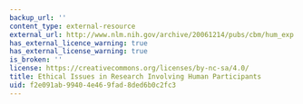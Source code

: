 ```yaml
---
backup_url: ''
content_type: external-resource
external_url: http://www.nlm.nih.gov/archive/20061214/pubs/cbm/hum_exp.html
has_external_licence_warning: true
has_external_license_warning: true
is_broken: ''
license: https://creativecommons.org/licenses/by-nc-sa/4.0/
title: Ethical Issues in Research Involving Human Participants
uid: f2e091ab-9940-4e46-9fad-8ded6b0c2fc3
---
```

